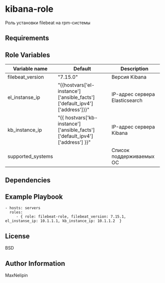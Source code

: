 kibana-role
=========

Роль  установки filebeat на rpm-системы

Requirements
------------

Role Variables
--------------
| Variable name | Default | Description |
|-----------------------|----------|-------------------------|
| filebeat_version | "7.15.0" | Версия Kibana |
| el_instanse_ip | "{{hostvars['el-instance']['ansible_facts']['default_ipv4']['address']}}" | IP-адрес сервера Elasticsearch |
| kb_instance_ip |"{{ hostvars['kb-instance']['ansible_facts']['default_ipv4']['address'] }}" | IP-адрес сервера Kibana |
| supported_systems |  | Список поддерживаемых ОС |


Dependencies
------------

Example Playbook
----------------


    - hosts: servers
      roles:
         - { role: filebeat-role, filebeat_version: 7.15.1, el_instanse_ip: 10.1.1.1, kb_instance_ip: 10.1.1.2  }

License
-------

BSD

Author Information
------------------

MaxNelipin